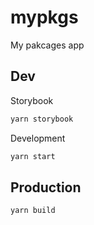 # mypkgs

My pakcages app

## Dev

Storybook

```bash
yarn storybook
```

Development

```bash
yarn start
```

## Production

```bash
yarn build
```

